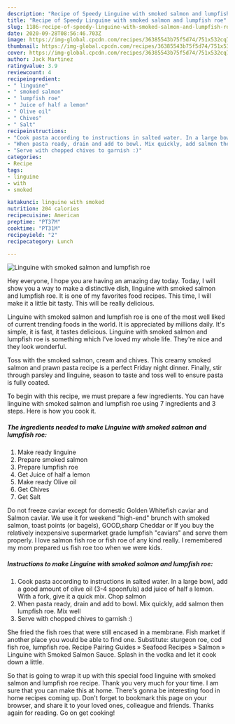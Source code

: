 ```yaml
---
description: "Recipe of Speedy Linguine with smoked salmon and lumpfish roe"
title: "Recipe of Speedy Linguine with smoked salmon and lumpfish roe"
slug: 1186-recipe-of-speedy-linguine-with-smoked-salmon-and-lumpfish-roe
date: 2020-09-28T08:56:46.703Z
image: https://img-global.cpcdn.com/recipes/36385543b75f5d74/751x532cq70/linguine-with-smoked-salmon-and-lumpfish-roe-recipe-main-photo.jpg
thumbnail: https://img-global.cpcdn.com/recipes/36385543b75f5d74/751x532cq70/linguine-with-smoked-salmon-and-lumpfish-roe-recipe-main-photo.jpg
cover: https://img-global.cpcdn.com/recipes/36385543b75f5d74/751x532cq70/linguine-with-smoked-salmon-and-lumpfish-roe-recipe-main-photo.jpg
author: Jack Martinez
ratingvalue: 3.9
reviewcount: 4
recipeingredient:
- " linguine"
- " smoked salmon"
- " lumpfish roe"
- " Juice of half a lemon"
- " Olive oil"
- " Chives"
- " Salt"
recipeinstructions:
- "Cook pasta according to instructions in salted water. In a large bowl, add a good amount of olive oil (3-4 spoonfuls) add juice of half a lemon. With a fork, give it a quick mix. Chop salmon"
- "When pasta ready, drain and add to bowl. Mix quickly, add salmon then lumpfish roe. Mix well"
- "Serve with chopped chives to garnish :)"
categories:
- Recipe
tags:
- linguine
- with
- smoked

katakunci: linguine with smoked 
nutrition: 204 calories
recipecuisine: American
preptime: "PT37M"
cooktime: "PT31M"
recipeyield: "2"
recipecategory: Lunch

---
```



![Linguine with smoked salmon and lumpfish roe](https://img-global.cpcdn.com/recipes/36385543b75f5d74/751x532cq70/linguine-with-smoked-salmon-and-lumpfish-roe-recipe-main-photo.jpg)

Hey everyone, I hope you are having an amazing day today. Today, I will show you a way to make a distinctive dish, linguine with smoked salmon and lumpfish roe. It is one of my favorites food recipes. This time, I will make it a little bit tasty. This will be really delicious.

Linguine with smoked salmon and lumpfish roe is one of the most well liked of current trending foods in the world. It is appreciated by millions daily. It's simple, it is fast, it tastes delicious. Linguine with smoked salmon and lumpfish roe is something which I've loved my whole life. They're nice and they look wonderful.

Toss with the smoked salmon, cream and chives. This creamy smoked salmon and prawn pasta recipe is a perfect Friday night dinner. Finally, stir through parsley and linguine, season to taste and toss well to ensure pasta is fully coated.


To begin with this recipe, we must prepare a few ingredients. You can have linguine with smoked salmon and lumpfish roe using 7 ingredients and 3 steps. Here is how you cook it.

<!--inarticleads1-->

##### The ingredients needed to make Linguine with smoked salmon and lumpfish roe:

1. Make ready  linguine
1. Prepare  smoked salmon
1. Prepare  lumpfish roe
1. Get  Juice of half a lemon
1. Make ready  Olive oil
1. Get  Chives
1. Get  Salt


Do not freeze caviar except for domestic Golden Whitefish caviar and Salmon caviar. We use it for weekend &#34;high-end&#34; brunch with smoked salmon, toast points (or bagels), GOOD,sharp Cheddar or If you buy the relatively inexpensive supermarket grade lumpfish &#34;caviars&#34; and serve them properly. I love salmon fish roe or fish roe of any kind really. I remembered my mom prepared us fish roe too when we were kids. 

<!--inarticleads2-->

##### Instructions to make Linguine with smoked salmon and lumpfish roe:

1. Cook pasta according to instructions in salted water. In a large bowl, add a good amount of olive oil (3-4 spoonfuls) add juice of half a lemon. With a fork, give it a quick mix. Chop salmon
1. When pasta ready, drain and add to bowl. Mix quickly, add salmon then lumpfish roe. Mix well
1. Serve with chopped chives to garnish :)


She fried the fish roes that were still encased in a membrane. Fish market if another place you would be able to find one. Substitute: sturgeon roe, cod fish roe, lumpfish roe. Recipe Pairing Guides » Seafood Recipes » Salmon » Linguine with Smoked Salmon Sauce. Splash in the vodka and let it cook down a little. 

So that is going to wrap it up with this special food linguine with smoked salmon and lumpfish roe recipe. Thank you very much for your time. I am sure that you can make this at home. There's gonna be interesting food in home recipes coming up. Don't forget to bookmark this page on your browser, and share it to your loved ones, colleague and friends. Thanks again for reading. Go on get cooking!

